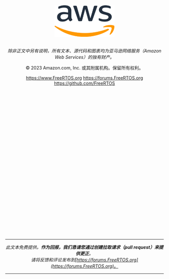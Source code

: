 <div align="center">

</br>
</br>

<img src="./media/aws-logo-hr.png" alt="" height="100" width="190"/>


</br>
</br>

*除非正文中另有说明，所有文本、源代码和图表均为亚马逊网络服务（Amazon Web Services）的独有财产。*

© 2023 Amazon.com, Inc. 或其附属机构。保留所有权利。

<https://www.FreeRTOS.org> <https://forums.FreeRTOS.org> <https://github.com/FreeRTOS>

</div>

</br>
</br>
</br>
</br>
</br>
</br>
</br>
</br>
</br>
</br>
</br>
</br>
</br>
</br>
</br>
</br>
</br>
</br>
</br>
</br>
</br>
</br>
</br>
</br>
</br>
</br>
</br>



<div align="center";>

* * *

*此文本免费提供。**作为回报，我们恳请您通过创建拉取请求（pull request）来提供更正**。*
</br>
*请将反馈和评论发布到[https://forums.FreeRTOS.org](https://forums.FreeRTOS.org)。*

* * *

</div>


